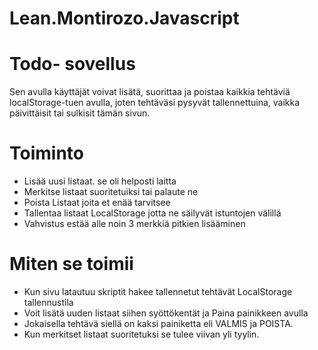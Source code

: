 # Lean.Montirozo.Javascript


# Todo- sovellus

Sen avulla käyttäjät voivat lisätä, suorittaa ja poistaa kaikkia tehtäviä localStorage-tuen avulla, joten tehtäväsi pysyvät tallennettuina, vaikka päivittäisit tai sulkisit tämän sivun.


# Toiminto

- Lisää uusi listaat. se oli helposti laitta
- Merkitse listaat suoritetuiksi tai palaute ne
- Poista Listaat joita et enää tarvitsee
- Tallentaa listaat LocalStorage jotta ne säilyvät istuntojen välillä
- Vahvistus estää alle noin 3 merkkiä pitkien lisääminen

# Miten se toimii

- Kun sivu latautuu skriptit hakee tallennetut tehtävät LocalStorage tallennustila
- Voit lisätä uuden listaat siihen syöttökentät ja Paina painikkeen avulla
- Jokaisella tehtävä siellä on kaksi painiketta eli VALMIS ja POISTA.
- Kun merkitset listaat suoritetuksi se tulee viivan yli tyylin.


